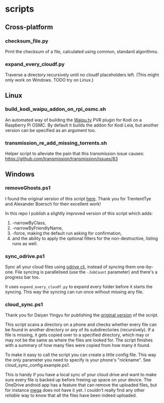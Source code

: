 # scripts

## Cross-platform

### checksum_file.py
Print the checksum of a file, calculated using common, standard algorithms.

### expand_every_cloudf.py
Traverse a directory recursively until no cloudf placeholders left.
(This might only work on Windows. TODO try on Linux.)

## Linux

### build_kodi_waipu_addon_on_rpi_osmc.sh
An automated way of building the [Waipu.tv](https://github.com/flubshi/pvr.waipu) PVR plugin for Kodi on a Raspberry Pi OSMC.
By default it builds the addon for Kodi Leia, but another version can be specified as an argument too.

### transmission_re_add_missing_torrents.sh
Helper script to alleviate the pain that this transmission issue causes: https://github.com/transmission/transmission/issues/83

## Windows

### removeGhosts.ps1
I found the original version of this script [here](https://theorypc.ca/2017/06/28/remove-ghost-devices-natively-with-powershell/?unapproved=10049&moderation-hash=10c8951dd7472325cbcaeed99af2ec9e).
Thank you for TrententTye and Alexander Boersch for their excellent work!

In this repo I publish a slightly improved version of this script which adds:
1. -narrowByClass,
1. -narrowByFriendlyName,
1. -force, making the default run asking for confirmation,
1. and the ability to apply the optional filters for the non-destructive, listing runs as well.

### sync_odrive.ps1
Sync all your cloud files using [odrive cli](https://docs.odrive.com/docs/odrive-cli), instead of syncing them one-by-one. File syncing is parallelised (use the `-JobCount` parameter) and there's a progress bar too.

It uses `expand_every_cloudf.py` to expand every folder before it starts the syncing. This way the syncing can run once without missing any file.

### cloud_sync.ps1
Thank you for Daiyan Yingyu for publishing the [original version](https://blog.daiyanyingyu.uk/files/MoveFromPhone.ps1) of the script.

This script scans a directory on a phone and checks whether every file can be found in another directory or any of its subdirectories (recursively). If a file is missing, it gets copied over to a specified directory, which may or may not be the same as where the files are looked for. The script finishes with a summary of how many files were copied from how many it found.

To make it easy to call the script you can create a little config file. This way the only parameter you need to specify is your phone's "nickname". See cloud_sync_config.example.ps1.

This is handy if you have a local sync of your cloud drive and want to make sure every file is backed up before freeing up space on your device. The OneDrive android app has a feature that can remove the uploaded files, but for instance [mega](https://mega.io/) does not have it yet. I couldn't really find any other *reliable* way to know that all the files have been indeed uploaded.
